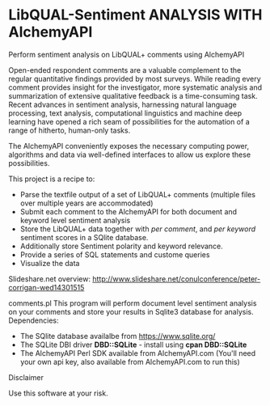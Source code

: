 # LibQUAL-Sentiment ANALYSIS WITH AlchemyAPI
Perform sentiment analysis on LibQUAL+ comments using AlchemyAPI

Open-ended respondent comments are a valuable complement to the regular quantitative findings provided by most surveys. 
While reading every comment provides insight for the investigator, more systematic analysis and summarization of extensive 
qualitative feedback is a time-consuming task.
Recent advances in  sentiment analysis, harnessing natural language processing, text analysis, computational linguistics 
and machine deep learning have opened a rich seam of possibilities for the automation of a range of hitherto, human-only tasks. 

The AlchemyAPI conveniently exposes the necessary computing power, algorithms and data via well-defined interfaces to allow 
us explore these possibilities.

This project is a recipe to:

- Parse the textfile output of a set of LibQUAL+ comments (multiple files over multiple years are accommodated)
- Submit each comment to the AlchemyAPI for both document and keyword level sentiment analysis
- Store the LibQUAL+ data together with *per comment*, and *per keyword* sentiment scores in a SQlite database. 
- Additionally store Sentiment polarity and keyword relevance.
- Provide a series of SQL statements and custome queries
- Visualize the data

Slideshare.net overview:
http://www.slideshare.net/conulconference/peter-corrigan-wed14301515

comments.pl
This program will perform document level sentiment analysis on your comments and store your results in Sqlite3 database for analysis.
Dependencies:
- The SQlite database availalbe from https://www.sqlite.org/
- The SQLite DBI driver **DBD::SQLite** - install using **cpan DBD::SQLite**
- The AlchemyAPI Perl SDK available from AlchemyAPI.com (You'll need your own api key, also available from AlchemyAPI.com to run this)


Disclaimer

Use this software at your risk. 
